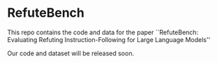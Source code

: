 # RefuteBench
This repo contains the code and data for the paper ``RefuteBench: Evaluating Refuting Instruction-Following for Large Language Models''

Our code and dataset will be released soon. 
